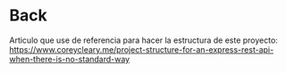 # Back

Articulo que use de referencia para hacer la estructura de este proyecto:
https://www.coreycleary.me/project-structure-for-an-express-rest-api-when-there-is-no-standard-way
